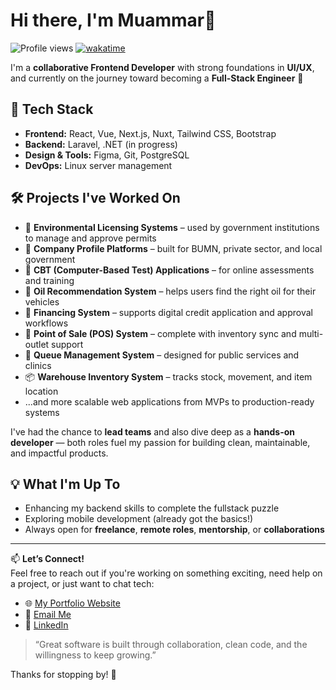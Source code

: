 # Hi there, I'm Muammar👋
![Profile views](https://komarev.com/ghpvc/?username=vincentdev&color=gray&style=flat)  [![wakatime](https://wakatime.com/badge/user/f0cd5a46-a8d6-4a46-9466-039a3277d334.svg)](https://wakatime.com/@f0cd5a46-a8d6-4a46-9466-039a3277d334)

I'm a **collaborative Frontend Developer** with strong foundations in **UI/UX**, and currently on the journey toward becoming a **Full-Stack Engineer** 🚀

## 🧰 Tech Stack
- **Frontend:** React, Vue, Next.js, Nuxt, Tailwind CSS, Bootstrap  
- **Backend:** Laravel, .NET (in progress)  
- **Design & Tools:** Figma, Git, PostgreSQL  
- **DevOps:** Linux server management  

## 🛠️ Projects I've Worked On
- 🌱 **Environmental Licensing Systems** – used by government institutions to manage and approve permits
- 🏢 **Company Profile Platforms** – built for BUMN, private sector, and local government
- 📝 **CBT (Computer-Based Test) Applications** – for online assessments and training
- 🔧 **Oil Recommendation System** – helps users find the right oil for their vehicles
- 💸 **Financing System** – supports digital credit application and approval workflows
- 🧾 **Point of Sale (POS) System** – complete with inventory sync and multi-outlet support
- 📶 **Queue Management System** – designed for public services and clinics
- 📦 **Warehouse Inventory System** – tracks stock, movement, and item location
- ...and more scalable web applications from MVPs to production-ready systems

I've had the chance to **lead teams** and also dive deep as a **hands-on developer** — both roles fuel my passion for building clean, maintainable, and impactful products.

## 💡 What I'm Up To
- Enhancing my backend skills to complete the fullstack puzzle  
- Exploring mobile development (already got the basics!)  
- Always open for **freelance**, **remote roles**, **mentorship**, or **collaborations**

---

📫 **Let’s Connect!**  
Feel free to reach out if you're working on something exciting, need help on a project, or just want to chat tech:
- 🌐 [My Portfolio Website](https://muammars.com)
- 📧 [Email Me](mailto:official.muammar.com)
- 💼 [LinkedIn](https://linkedin.com/in/muammars)

> “Great software is built through collaboration, clean code, and the willingness to keep growing.”

Thanks for stopping by! 🙌
